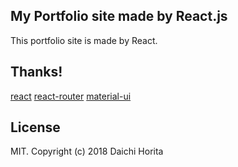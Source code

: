 ## My Portfolio site made by React.js

This portfolio site is made by React.

## Thanks!
[react](https://github.com/facebook/react)
[react-router](https://github.com/ReactTraining/react-router)
[material-ui](https://github.com/mui-org/material-ui)

## License
MIT. Copyright (c) 2018 Daichi Horita